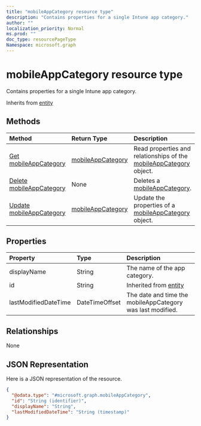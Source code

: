 ```yaml
---
title: "mobileAppCategory resource type"
description: "Contains properties for a single Intune app category."
author: ""
localization_priority: Normal
ms.prod: ""
doc_type: resourcePageType
Namespace: microsoft.graph
---
```



# mobileAppCategory resource type

Contains properties for a single Intune app category.


Inherits from [entity](../resources/entity.md)

## Methods
|Method|Return Type|Description|
|:---|:---|:---|
|[Get mobileAppCategory](../api/mobileappcategory-get.md)|[mobileAppCategory](../resources/mobileAppCategory.md)|Read properties and relationships of the [mobileAppCategory](../resources/mobileappcategory.md) object.|
|[Delete mobileAppCategory](../api/mobileappcategory-delete.md)|None|Deletes a [mobileAppCategory](../resources/mobileappcategory.md).|
|[Update mobileAppCategory](../api/mobileappcategory-update.md)|[mobileAppCategory](../resources/mobileAppCategory.md)|Update the properties of a [mobileAppCategory](../resources/mobileappcategory.md) object.|

## Properties
|Property|Type|Description|
|:---|:---|:---|
|displayName|String|The name of the app category.|
|id|String| Inherited from [entity](../resources/entity.md)|
|lastModifiedDateTime|DateTimeOffset|The date and time the mobileAppCategory was last modified.|

## Relationships
None

## JSON Representation
Here is a JSON representation of the resource.
<!-- {
  "blockType": "resource",
  "keyProperty": "id",
  "@odata.type": "microsoft.graph.mobileAppCategory",
  "baseType": "microsoft.graph.entity",
  "openType": false
}
-->
``` json
{
  "@odata.type": "#microsoft.graph.mobileAppCategory",
  "id": "String (identifier)",
  "displayName": "String",
  "lastModifiedDateTime": "String (timestamp)"
}
```

